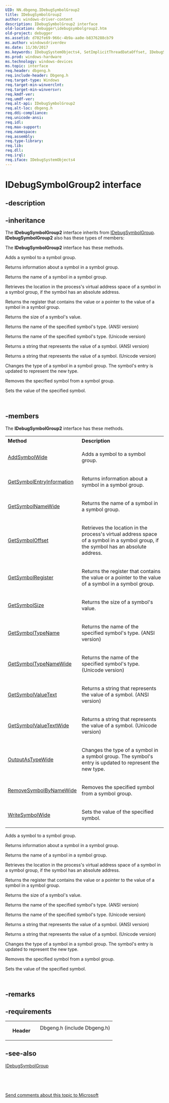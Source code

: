 ```yaml
---
UID: NN.dbgeng.IDebugSymbolGroup2
title: IDebugSymbolGroup2
author: windows-driver-content
description: IDebugSymbolGroup2 interface
old-location: debugger\idebugsymbolgroup2.htm
old-project: debugger
ms.assetid: d702fe69-966c-4b9a-aa0e-b8376288cb79
ms.author: windowsdriverdev
ms.date: 11/30/2017
ms.keywords: IDebugSystemObjects4, SetImplicitThreadDataOffset, IDebugSystemObjects4::SetImplicitThreadDataOffset
ms.prod: windows-hardware
ms.technology: windows-devices
ms.topic: interface
req.header: dbgeng.h
req.include-header: Dbgeng.h
req.target-type: Windows
req.target-min-winverclnt: 
req.target-min-winversvr: 
req.kmdf-ver: 
req.umdf-ver: 
req.alt-api: IDebugSymbolGroup2
req.alt-loc: dbgeng.h
req.ddi-compliance: 
req.unicode-ansi: 
req.idl: 
req.max-support: 
req.namespace: 
req.assembly: 
req.type-library: 
req.lib: 
req.dll: 
req.irql: 
req.iface: IDebugSystemObjects4
---
```


# IDebugSymbolGroup2 interface



## -description

## -inheritance
<p>The <b xmlns:loc="http://microsoft.com/wdcml/l10n">IDebugSymbolGroup2</b> interface inherits from <a href="..\dbgeng\nn-dbgeng-idebugsymbolgroup.md">IDebugSymbolGroup</a>. <b>IDebugSymbolGroup2</b> also has these types of members:</p>

<p>The <b>IDebugSymbolGroup2</b> interface has these methods.</p>

<p>Adds a symbol to a symbol group.
</p>

<p>Returns information about a symbol in a symbol group.</p>

<p>Returns the name of a symbol in a symbol group.
</p>

<p>Retrieves the location in the process's virtual address space of a symbol in a symbol group, if the symbol has an absolute address.</p>

<p>Returns the register that contains the value or a pointer to the value of a symbol in a symbol group.
</p>

<p>Returns the size of a symbol's value.</p>

<p>Returns the name of the specified symbol's type.
(ANSI version)</p>

<p>Returns the name of the specified symbol's type.
(Unicode version)</p>

<p>Returns a string that represents the value of a symbol.
(ANSI version)</p>

<p>Returns a string that represents the value of a symbol.
(Unicode version)</p>

<p>Changes the type of a symbol in a symbol group. The symbol's entry is updated to represent the new type.</p>

<p>Removes the specified symbol from a symbol group.
</p>

<p>Sets the value of the specified symbol.</p>

<p> </p>

## -members
<p>The <b>IDebugSymbolGroup2</b> interface has these methods.</p><table class="members" id="memberListMethods">
<tr>
<th align="left" width="37%">Method</th>
<th align="left" width="63%">Description</th>
</tr>
<tr data="declared;">
<td align="left" width="37%">
<a href="debugger.addsymbolwide">AddSymbolWide</a>
</td>
<td align="left" width="63%">
<p>Adds a symbol to a symbol group.
</p>
</td>
</tr>
<tr data="declared;">
<td align="left" width="37%">
<a href="debugger.getsymbolentryinformation">GetSymbolEntryInformation</a>
</td>
<td align="left" width="63%">
<p>Returns information about a symbol in a symbol group.</p>
</td>
</tr>
<tr data="declared;">
<td align="left" width="37%">
<a href="debugger.getsymbolnamewide">GetSymbolNameWide</a>
</td>
<td align="left" width="63%">
<p>Returns the name of a symbol in a symbol group.
</p>
</td>
</tr>
<tr data="declared;">
<td align="left" width="37%">
<a href="debugger.getsymboloffset">GetSymbolOffset</a>
</td>
<td align="left" width="63%">
<p>Retrieves the location in the process's virtual address space of a symbol in a symbol group, if the symbol has an absolute address.</p>
</td>
</tr>
<tr data="declared;">
<td align="left" width="37%">
<a href="debugger.getsymbolregister">GetSymbolRegister</a>
</td>
<td align="left" width="63%">
<p>Returns the register that contains the value or a pointer to the value of a symbol in a symbol group.
</p>
</td>
</tr>
<tr data="declared;">
<td align="left" width="37%">
<a href="debugger.getsymbolsize">GetSymbolSize</a>
</td>
<td align="left" width="63%">
<p>Returns the size of a symbol's value.</p>
</td>
</tr>
<tr data="declared;">
<td align="left" width="37%">
<a href="debugger.getsymboltypename">GetSymbolTypeName</a>
</td>
<td align="left" width="63%">
<p>Returns the name of the specified symbol's type.
(ANSI version)</p>
</td>
</tr>
<tr data="declared;">
<td align="left" width="37%">
<a href="debugger.getsymboltypenamewide">GetSymbolTypeNameWide</a>
</td>
<td align="left" width="63%">
<p>Returns the name of the specified symbol's type.
(Unicode version)</p>
</td>
</tr>
<tr data="declared;">
<td align="left" width="37%">
<a href="debugger.getsymbolvaluetext">GetSymbolValueText</a>
</td>
<td align="left" width="63%">
<p>Returns a string that represents the value of a symbol.
(ANSI version)</p>
</td>
</tr>
<tr data="declared;">
<td align="left" width="37%">
<a href="debugger.getsymbolvaluetextwide">GetSymbolValueTextWide</a>
</td>
<td align="left" width="63%">
<p>Returns a string that represents the value of a symbol.
(Unicode version)</p>
</td>
</tr>
<tr data="declared;">
<td align="left" width="37%">
<a href="debugger.outputastypewide">OutputAsTypeWide</a>
</td>
<td align="left" width="63%">
<p>Changes the type of a symbol in a symbol group. The symbol's entry is updated to represent the new type.</p>
</td>
</tr>
<tr data="declared;">
<td align="left" width="37%">
<a href="debugger.removesymbolbynamewide">RemoveSymbolByNameWide</a>
</td>
<td align="left" width="63%">
<p>Removes the specified symbol from a symbol group.
</p>
</td>
</tr>
<tr data="declared;">
<td align="left" width="37%">
<a href="debugger.writesymbolwide">WriteSymbolWide</a>
</td>
<td align="left" width="63%">
<p>Sets the value of the specified symbol.</p>
</td>
</tr>
</table><p>Adds a symbol to a symbol group.
</p>

<p>Returns information about a symbol in a symbol group.</p>

<p>Returns the name of a symbol in a symbol group.
</p>

<p>Retrieves the location in the process's virtual address space of a symbol in a symbol group, if the symbol has an absolute address.</p>

<p>Returns the register that contains the value or a pointer to the value of a symbol in a symbol group.
</p>

<p>Returns the size of a symbol's value.</p>

<p>Returns the name of the specified symbol's type.
(ANSI version)</p>

<p>Returns the name of the specified symbol's type.
(Unicode version)</p>

<p>Returns a string that represents the value of a symbol.
(ANSI version)</p>

<p>Returns a string that represents the value of a symbol.
(Unicode version)</p>

<p>Changes the type of a symbol in a symbol group. The symbol's entry is updated to represent the new type.</p>

<p>Removes the specified symbol from a symbol group.
</p>

<p>Sets the value of the specified symbol.</p>

<p> </p>

## -remarks


## -requirements
<table>
<tr>
<th width="30%">
<p>Header</p>
</th>
<td width="70%">
<dl>
<dt>Dbgeng.h (include Dbgeng.h)</dt>
</dl>
</td>
</tr>
</table>

## -see-also
<dl>
<dt>
<a href="..\dbgeng\nn-dbgeng-idebugsymbolgroup.md">IDebugSymbolGroup</a>
</dt>
</dl>
<p> </p>
<p> </p>
<p><a href="mailto:wsddocfb@microsoft.com?subject=Documentation%20feedback [debugger\debugger]:%20IDebugSymbolGroup2 interface%20 RELEASE:%20(11/30/2017)&amp;body=%0A%0APRIVACY STATEMENT%0A%0AWe use your feedback to improve the documentation. We don't use your email address for any other purpose, and we'll remove your email address from our system after the issue that you're reporting is fixed. While we're working to fix this issue, we might send you an email message to ask for more info. Later, we might also send you an email message to let you know that we've addressed your feedback.%0A%0AFor more info about Microsoft's privacy policy, see http://privacy.microsoft.com/en-us/default.aspx." title="Send comments about this topic to Microsoft">Send comments about this topic to Microsoft</a></p>
